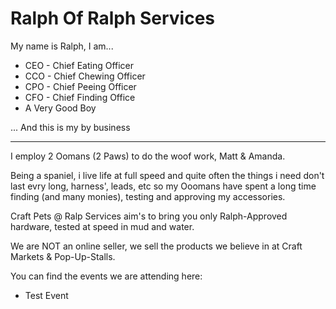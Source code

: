 
# Ralph Of Ralph Services
My name is Ralph, I am...

 - CEO - Chief Eating Officer
 - CCO - Chief Chewing Officer
 - CPO - Chief Peeing Officer
 - CFO - Chief Finding Office
 - A Very Good Boy


... And this is my by business 

---

I employ 2 Oomans (2 Paws) to do the woof work, Matt & Amanda.

Being a spaniel, i live life at full speed and quite often the things i need don't last evry long, harness', leads, etc so my Ooomans have spent a long time finding (and many monies), testing and approving my accessories.

Craft Pets @ Ralp Services aim's to bring you only Ralph-Approved hardware, tested at speed in mud and water.

We are NOT an online seller, we sell the products we believe in at Craft Markets & Pop-Up-Stalls.

You can find the events we are attending here:
 - Test Event

